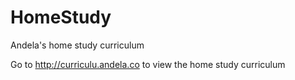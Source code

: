 # HomeStudy
Andela's home study curriculum

Go to http://curriculu.andela.co to view the home study curriculum
